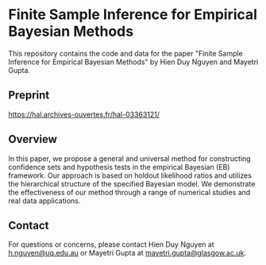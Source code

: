# Finite Sample Inference for Empirical Bayesian Methods

This repository contains the code and data for the paper "Finite Sample Inference for Empirical Bayesian Methods" by Hien Duy Nguyen and Mayetri Gupta.

## Preprint
https://hal.archives-ouvertes.fr/hal-03363121/

## Overview

In this paper, we propose a general and universal method for constructing confidence sets and hypothesis tests in the empirical Bayesian (EB) framework. Our approach is based on holdout likelihood ratios and utilizes the hierarchical structure of the specified Bayesian model. We demonstrate the effectiveness of our method through a range of numerical studies and real data applications.

## Contact
For questions or concerns, please contact Hien Duy Nguyen at h.nguyen@uq.edu.au or Mayetri Gupta at mayetri.gupta@glasgow.ac.uk.
